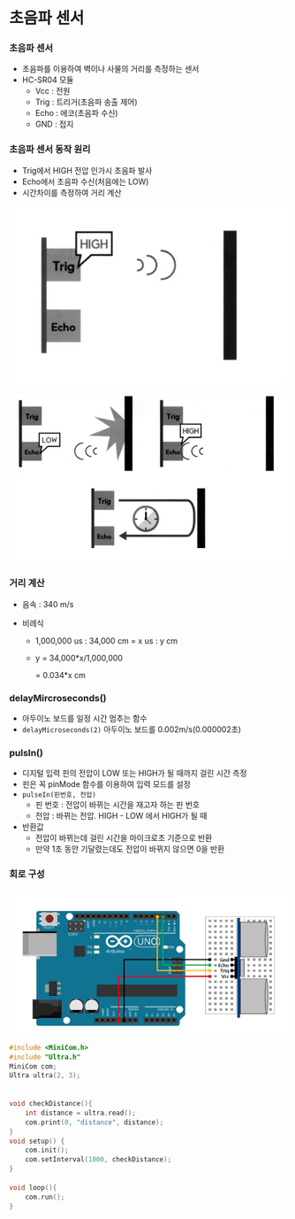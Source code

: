# 초음파 센서

### 초음파 센서

- 초음파를 이용하여 벽이나 사물의 거리를 측정하는 센서
- HC-SR04 모듈
  - Vcc : 전원
  - Trig : 트리거(초음파 송출 제어)
  - Echo : 에코(초음파 수신)
  - GND : 접지



### 초음파 센서 동작 원리

- Trig에서 HIGH 전압 인가시 초음파 발사
- Echo에서 초음파 수신(처음에는 LOW)
- 시간차이를 측정하여 거리 계산

![](https://github.com/bongwon-suh/TIL/blob/master/img/0916/04.JPG?raw=true)

![](https://github.com/bongwon-suh/TIL/blob/master/img/0916/05.JPG?raw=true)



### 거리 계산

- 음속 : 340 m/s

- 비례식

  - 1,000,000 us : 34,000 cm = x us : y cm

  - y = 34,000*x/1,000,000

       = 0.034*x cm



### delayMircroseconds()

- 아두이노 보드를 일정 시간 멈추는 함수
- `delayMicroseconds(2)` 아두이노 보드를 0.002m/s(0.000002초)



### pulsIn()

- 디지털 입력 핀의 전압이 LOW 또는 HIGH가 될 때까지 걸린 시간 측정
- 핀은 꼭 pinMode 함수를 이용하여 입력 모드를 설정
- `pulseIn(핀번호, 전압)`
  - 핀 번호 : 전압이 바뀌는 시간을 재고자 하는 핀 번호
  - 전압 : 바뀌는 전압. HIGH - LOW 에서 HIGH가 될 때
- 반환값
  - 전압이 바뀌는데 걸린 시간을 마이크로초 기준으로 반환
  - 만약 1초 동안 기달렸는데도 전압이 바뀌지 않으면 0을 반환



### 회로 구성

![](https://github.com/bongwon-suh/TIL/blob/master/img/0916/06.JPG?raw=true)



```c++
#include <MiniCom.h>
#include "Ultra.h"
MiniCom com;
Ultra ultra(2, 3);


void checkDistance(){
    int distance = ultra.read();
    com.print(0, "distance", distance);
}
void setup() {
    com.init();
    com.setInterval(1000, checkDistance);
}

void loop(){
    com.run();
}
```

